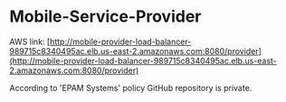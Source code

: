 # Mobile-Service-Provider

AWS link: 
[http://mobile-provider-load-balancer-989715c8340495ac.elb.us-east-2.amazonaws.com:8080/provider](http://mobile-provider-load-balancer-989715c8340495ac.elb.us-east-2.amazonaws.com:8080/provider)

According to 'EPAM Systems' policy GitHub repository is private.